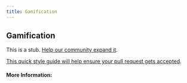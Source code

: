 ```yaml
---
title: Gamification
---
```


## Gamification

This is a stub. [Help our community expand it](https://github.com/freeCodeCamp/guide-articles/tree/master/articles/Gamification/index.md).

[This quick style guide will help ensure your pull request gets accepted](https://github.com/freeCodeCamp/guide-articles/blob/master/README.md).

<!-- The article goes here, in GitHub-flavored Markdown. Feel free to add YouTube videos, images, and CodePen/JSBin embeds  -->

#### More Information:
<!-- Please add any articles you think might be helpful to read before writing the article -->


